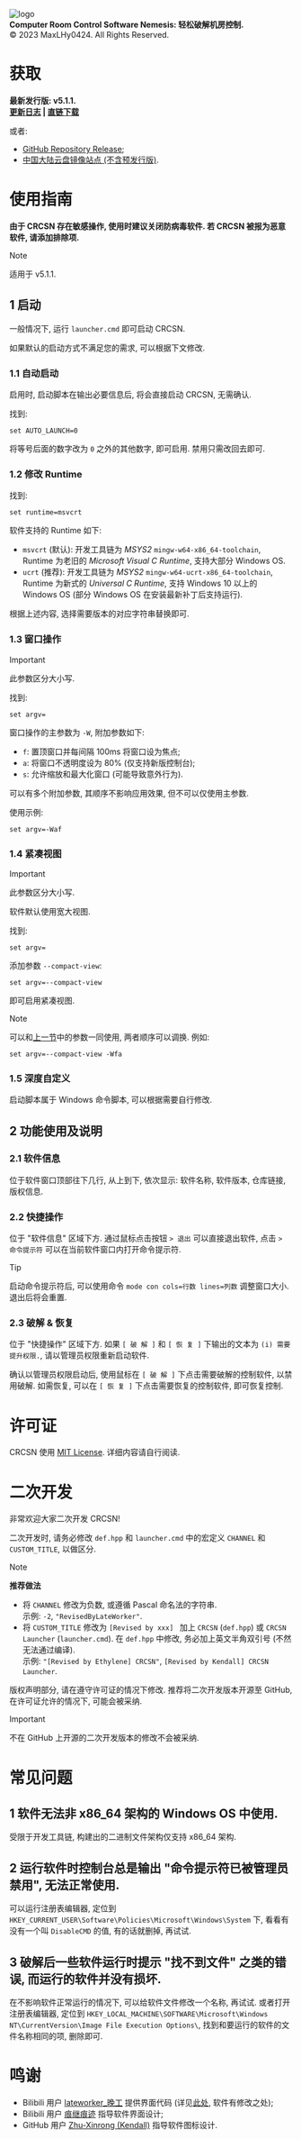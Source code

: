 ![logo](img/title.png)\
**Computer Room Control Software Nemesis: 轻松破解机房控制.**\
©️ 2023 MaxLHy0424. All Rights Reserved.

# 获取

**最新发行版: v5.1.1.**\
**[更新日志](https://github.com/MaxLHy0424/CRCSN/releases/tag/v5.1.1) | [直链下载](https://github.com/MaxLHy0424/CRCSN/releases/download/v5.1.1/CRCSN-v5.1.1-Stable.7z)**

或者:

- [GitHub Repository Release](https://github.com/MaxLHy0424/CRCSN/releases);
- [中国大陆云盘镜像站点 (不含预发行版)](https://www.123pan.com/s/UzthTd-MkTRh.html).

# 使用指南

**由于 CRCSN 存在敏感操作, 使用时建议关闭防病毒软件. 若 CRCSN 被报为恶意软件, 请添加排除项.**

> [!NOTE]
> 适用于 v5.1.1.

## 1 启动

一般情况下, 运行 `launcher.cmd` 即可启动 CRCSN.

如果默认的启动方式不满足您的需求, 可以根据下文修改.

### 1.1 自动启动

启用时, 启动脚本在输出必要信息后, 将会直接启动 CRCSN, 无需确认.

找到:

```dos
set AUTO_LAUNCH=0
```

将等号后面的数字改为 `0` 之外的其他数字, 即可启用. 禁用只需改回去即可.

### 1.2 修改 Runtime

找到:

```dos
set runtime=msvcrt
```

软件支持的 Runtime 如下:

 - `msvcrt` (默认): 开发工具链为 *MSYS2* `mingw-w64-x86_64-toolchain`, Runtime 为老旧的 *Microsoft Visual C Runtime*, 支持大部分 Windows OS.
 - `ucrt` (推荐): 开发工具链为 *MSYS2* `mingw-w64-ucrt-x86_64-toolchain`,  Runtime 为新式的 *Universal C Runtime*, 支持 Windows 10 以上的 Windows OS (部分 Windows OS 在安装最新补丁后支持运行).

根据上述内容, 选择需要版本的对应字符串替换即可.

### 1.3 窗口操作

> [!IMPORTANT]
> 此参数区分大小写.

找到:

```dos
set argv=
```

窗口操作的主参数为 `-W`, 附加参数如下:

 - `f`: 置顶窗口并每间隔 100ms 将窗口设为焦点;
 - `a`: 将窗口不透明度设为 80% (仅支持新版控制台);
 - `s`: 允许缩放和最大化窗口 (可能导致意外行为).

可以有多个附加参数, 其顺序不影响应用效果, 但不可以仅使用主参数.

使用示例:

```dos
set argv=-Waf
```

### 1.4 紧凑视图

> [!IMPORTANT]
> 此参数区分大小写.

软件默认使用宽大视图.

找到:

```dos
set argv=
```

添加参数 `--compact-view`:

```dos
set argv=--compact-view
```

即可启用紧凑视图.

> [!NOTE]
> 可以和[上一节](#12-窗口操作)中的参数一同使用, 两者顺序可以调换. 例如:
> 
> ```dos
> set argv=--compact-view -Wfa
> ```

### 1.5 深度自定义

启动脚本属于 Windows 命令脚本, 可以根据需要自行修改.

## 2 功能使用及说明

### 2.1 软件信息

位于软件窗口顶部往下几行, 从上到下, 依次显示: 软件名称, 软件版本, 仓库链接, 版权信息.

### 2.2 快捷操作

位于 "软件信息" 区域下方. 通过鼠标点击按钮 `> 退出` 可以直接退出软件, 点击 `> 命令提示符` 可以在当前软件窗口内打开命令提示符.

> [!TIP]
> 启动命令提示符后, 可以使用命令 `mode con cols=行数 lines=列数` 调整窗口大小. 退出后将会重置.

### 2.3 破解 & 恢复

位于 "快捷操作" 区域下方. 如果 `[ 破 解 ]` 和 `[ 恢 复 ]` 下输出的文本为 `(i) 需要提升权限.`, 请以管理员权限重新启动软件.

确认以管理员权限启动后, 使用鼠标在 `[ 破 解 ]` 下点击需要破解的控制软件, 以禁用破解. 如需恢复, 可以在 `[ 恢 复 ]` 下点击需要恢复的控制软件, 即可恢复控制.

# 许可证

CRCSN 使用 [MIT License](LICENSE). 详细内容请自行阅读.

# 二次开发

非常欢迎大家二次开发 CRCSN!

二次开发时, 请务必修改 `def.hpp` 和 `launcher.cmd` 中的宏定义 `CHANNEL` 和 `CUSTOM_TITLE`, 以做区分.

> [!NOTE]
> **推荐做法**
> 
> - 将 `CHANNEL` 修改为负数, 或遵循 Pascal 命名法的字符串.\
> 示例: `-2`, `"RevisedByLateWorker"`.
> - 将 `CUSTOM_TITLE` 修改为 `[Revised by xxx] ` 加上 `CRCSN` (`def.hpp`) 或 `CRCSN Launcher` (`launcher.cmd`). 在 `def.hpp` 中修改, 务必加上英文半角双引号 (不然无法通过编译).\
> 示例: `"[Revised by Ethylene] CRCSN"`, `[Revised by Kendall] CRCSN Launcher`.

版权声明部分, 请在遵守许可证的情况下修改. 推荐将二次开发版本开源至 GitHub, 在许可证允许的情况下, 可能会被采纳.

> [!IMPORTANT]
> 不在 GitHub 上开源的二次开发版本的修改不会被采纳.

# 常见问题

## 1 软件无法非 x86_64 架构的 Windows OS 中使用.

受限于开发工具链, 构建出的二进制文件架构仅支持 x86_64 架构.

## 2 运行软件时控制台总是输出 "命令提示符已被管理员禁用", 无法正常使用.

可以运行注册表编辑器, 定位到 `HKEY_CURRENT_USER\Software\Policies\Microsoft\Windows\System` 下, 看看有没有一个叫 `DisableCMD` 的值, 有的话就删掉, 再试试.

## 3 破解后一些软件运行时提示 "找不到文件" 之类的错误, 而运行的软件并没有损坏.

在不影响软件正常运行的情况下, 可以给软件文件修改一个名称, 再试试. 或者打开注册表编辑器, 定位到 `HKEY_LOCAL_MACHINE\SOFTWARE\Microsoft\Windows NT\CurrentVersion\Image File Execution Options\`, 找到和要运行的软件的文件名称相同的项, 删除即可.

# 鸣谢

- Bilibili 用户 [lateworker_晚工](https://space.bilibili.com/39337803) 提供界面代码 (详见[此处](https://www.bilibili.com/video/BV1X14y1n7S4/), 软件有修改之处);
- Bilibili 用户 [痕继痕迹](https://space.bilibili.com/39337803) 指导软件界面设计;
- GitHub 用户 [Zhu-Xinrong (Kendall)](https://github.com/Zhu-Xinrong) 指导软件图标设计.
